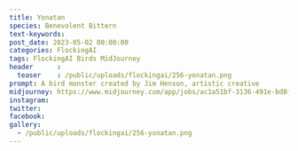 ```yaml
---
title: Yonatan
species: Benevolent Bittern
text-keywords: 
post_date: 2023-05-02 00:00:00
categories: FlockingAI
tags: FlockingAI Birds MidJourney 
header      :
  teaser    : /public/uploads/flockingai/256-yonatan.png
prompt: A bird monster created by Jim Henson, artistic creative
midjourney: https://www.midjourney.com/app/jobs/ac1a51bf-3136-491e-bd0f-e1cce1e26871
instagram: 
twitter: 
facebook: 
gallery: 
  - /public/uploads/flockingai/256-yonatan.png
---
```


